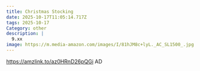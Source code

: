 ```yaml
---
title: Christmas Stocking
date: 2025-10-17T11:05:14.717Z
tags: 2025-10-17
Category: other
description: |
  9.xx
image: https://m.media-amazon.com/images/I/81hJM8c+lyL._AC_SL1500_.jpg
---
```

https://amzlink.to/az0HRnD26pQGi
AD